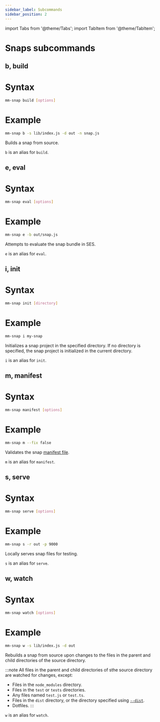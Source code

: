 ```yaml
---
sidebar_label: Subcommands
sidebar_position: 2
---
```


import Tabs from '@theme/Tabs';
import TabItem from '@theme/TabItem';

# Snaps subcommands

## b, build

<!--tabs-->

# Syntax

```bash
mm-snap build [options]
```

# Example

```bash
mm-snap b -s lib/index.js -d out -n snap.js
```

<!--/tabs-->

Builds a snap from source.

`b` is an alias for `build`.

## e, eval

<!--tabs-->

# Syntax

```bash
mm-snap eval [options]
```

# Example

```bash
mm-snap e -b out/snap.js
```

<!--/tabs-->

Attempts to evaluate the snap bundle in SES.

`e` is an alias for `eval`.

## i, init

<!--tabs-->

# Syntax

```bash
mm-snap init [directory]
```

# Example

```bash
mm-snap i my-snap
```

<!--/tabs-->

Initializes a snap project in the specified directory.
If no directory is specified, the snap project is initialized in the current directory.

`i` is an alias for `init`.

## m, manifest

<!--tabs-->

# Syntax

```bash
mm-snap manifest [options]
```

# Example

```bash
mm-snap m --fix false
```

<!--/tabs-->

Validates the snap [manifest file](../../concepts/anatomy.md#manifest-file).

`m` is an alias for `manifest`.

## s, serve

<!--tabs-->

# Syntax

```bash
mm-snap serve [options]
```

# Example

```bash
mm-snap s -r out -p 9000
```

<!--/tabs-->

Locally serves snap files for testing.

`s` is an alias for `serve`.

## w, watch

<!--tabs-->

# Syntax

```bash
mm-snap watch [options]
```

# Example

```bash
mm-snap w -s lib/index.js -d out
```

<!--/tabs-->

Rebuilds a snap from source upon changes to the files in the parent and child directories of the
source directory.

:::note
All files in the parent and child directories of sthe source directory are watched for changes, except:

- Files in the `node_modules` directory.
- Files in the `test` or `tests` directories.
- Any files named `test.js` or `test.ts`.
- Files in the `dist` directory, or the directory specified using [`--dist`](options.md#d-dist).
- Dotfiles.
:::
  
`w` is an alias for `watch`.
